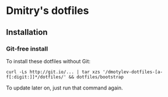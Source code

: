# Dmitry's dotfiles

## Installation

### Git-free install

To install these dotfiles without Git:

	curl -Ls http://git.io/... | tar xzs '/dmotylev-dotfiles-[a-f[:digit:]]*/dotfiles/' && dotfiles/bootstrap

To update later on, just run that command again.
